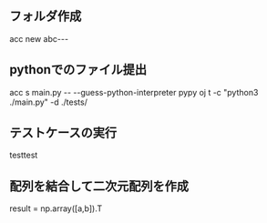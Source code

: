 
## フォルダ作成
acc new abc---


## pythonでのファイル提出
acc s main.py -- --guess-python-interpreter pypy
oj t -c "python3 ./main.py" -d ./tests/

## テストケースの実行
testtest


## 配列を結合して二次元配列を作成
result = np.array([a,b]).T